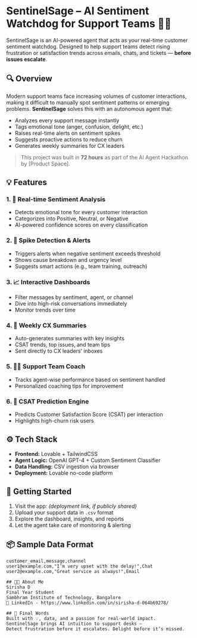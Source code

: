 # SentinelSage – AI Sentiment Watchdog for Support Teams 🚨🧠

SentinelSage is an AI-powered agent that acts as your real-time customer sentiment watchdog. Designed to help support teams detect rising frustration or satisfaction trends across emails, chats, and tickets — **before issues escalate**.

## 🔍 Overview

Modern support teams face increasing volumes of customer interactions, making it difficult to manually spot sentiment patterns or emerging problems. **SentinelSage** solves this with an autonomous agent that:

- Analyzes every support message instantly
- Tags emotional tone (anger, confusion, delight, etc.)
- Raises real-time alerts on sentiment spikes
- Suggests proactive actions to reduce churn
- Generates weekly summaries for CX leaders

> This project was built in **72 hours** as part of the AI Agent Hackathon by [Product Space].

## 💡 Features

### 1. 🧠 Real-time Sentiment Analysis
- Detects emotional tone for every customer interaction
- Categorizes into Positive, Neutral, or Negative
- AI-powered confidence scores on every classification

### 2. 🚨 Spike Detection & Alerts
- Triggers alerts when negative sentiment exceeds threshold
- Shows cause breakdown and urgency level
- Suggests smart actions (e.g., team training, outreach)

### 3. 📈 Interactive Dashboards
- Filter messages by sentiment, agent, or channel
- Dive into high-risk conversations immediately
- Monitor trends over time

### 4. 🧾 Weekly CX Summaries
- Auto-generates summaries with key insights
- CSAT trends, top issues, and team tips
- Sent directly to CX leaders’ inboxes

### 5. 👩‍💼 Support Team Coach
- Tracks agent-wise performance based on sentiment handled
- Personalized coaching tips for improvement

### 6. 🔮 CSAT Prediction Engine
- Predicts Customer Satisfaction Score (CSAT) per interaction
- Highlights high-churn risk users

## ⚙️ Tech Stack

- **Frontend:** Lovable + TailwindCSS
- **Agent Logic:** OpenAI GPT-4 + Custom Sentiment Classifier
- **Data Handling:** CSV ingestion via browser
- **Deployment:** Lovable no-code platform

## 🚀 Getting Started

1. Visit the app: _(deployment link, if publicly shared)_
2. Upload your support data in `.csv` format
3. Explore the dashboard, insights, and reports
4. Let the agent take care of monitoring & alerting

## 📦 Sample Data Format

```csv
customer_email,message,channel
user1@example.com,"I’m very upset with the delay!",Chat
user2@example.com,"Great service as always!",Email

## 👩‍💻 About Me
Sirisha D
Final Year Student
Sambhram Institute of Technology, Bangalore
🔗 LinkedIn - https://www.linkedin.com/in/sirisha-d-064b69278/

## 🏁 Final Words
Built with 💡, data, and a passion for real-world impact.
SentinelSage brings AI intuition to support desks —
Detect frustration before it escalates. Delight before it’s missed.


